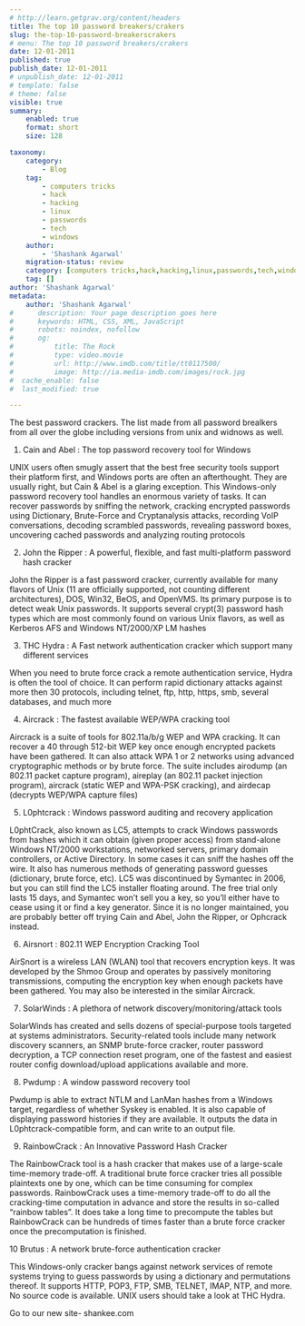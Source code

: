 ```yaml
---
# http://learn.getgrav.org/content/headers
title: The top 10 password breakers/crakers
slug: the-top-10-password-breakerscrakers
# menu: The top 10 password breakers/crakers
date: 12-01-2011
published: true
publish_date: 12-01-2011
# unpublish_date: 12-01-2011
# template: false
# theme: false
visible: true
summary:
    enabled: true
    format: short
    size: 128

taxonomy:
    category:
        - Blog
    tag:
        - computers tricks
        - hack
        - hacking
        - linux
        - passwords
        - tech
        - windows
    author:
        - 'Shashank Agarwal'
    migration-status: review
    category: [computers tricks,hack,hacking,linux,passwords,tech,windows]
    tag: []
author: 'Shashank Agarwal'
metadata:
    author: 'Shashank Agarwal'
#      description: Your page description goes here
#      keywords: HTML, CSS, XML, JavaScript
#      robots: noindex, nofollow
#      og:
#          title: The Rock
#          type: video.movie
#          url: http://www.imdb.com/title/tt0117500/
#          image: http://ia.media-imdb.com/images/rock.jpg
#  cache_enable: false
#  last_modified: true

---
```


The best password crackers. The list made from all password brealkers from all over the globe including versions from unix and widnows as well.

1. Cain and Abel : The top password recovery tool for Windows

UNIX users often smugly assert that the best free security tools support their platform first, and Windows ports are often an afterthought. They are usually right, but Cain & Abel is a glaring exception. This Windows-only password recovery tool handles an enormous variety of tasks. It can recover passwords by sniffing the network, cracking encrypted passwords using Dictionary, Brute-Force and Cryptanalysis attacks, recording VoIP conversations, decoding scrambled passwords, revealing password boxes, uncovering cached passwords and analyzing routing protocols

2. John the Ripper : A powerful, flexible, and fast multi-platform password hash cracker

John the Ripper is a fast password cracker, currently available for many flavors of Unix (11 are officially supported, not counting different architectures), DOS, Win32, BeOS, and OpenVMS. Its primary purpose is to detect weak Unix passwords. It supports several crypt(3) password hash types which are most commonly found on various Unix flavors, as well as Kerberos AFS and Windows NT/2000/XP LM hashes

3. THC Hydra : A Fast network authentication cracker which support many different services

When you need to brute force crack a remote authentication service, Hydra is often the tool of choice. It can perform rapid dictionary attacks against more then 30 protocols, including telnet, ftp, http, https, smb, several databases, and much more

4. Aircrack : The fastest available WEP/WPA cracking tool

Aircrack is a suite of tools for 802.11a/b/g WEP and WPA cracking. It can recover a 40 through 512-bit WEP key once enough encrypted packets have been gathered. It can also attack WPA 1 or 2 networks using advanced cryptographic methods or by brute force. The suite includes airodump (an 802.11 packet capture program), aireplay (an 802.11 packet injection program), aircrack (static WEP and WPA-PSK cracking), and airdecap (decrypts WEP/WPA capture files)

5. L0phtcrack : Windows password auditing and recovery application

L0phtCrack, also known as LC5, attempts to crack Windows passwords from hashes which it can obtain (given proper access) from stand-alone Windows NT/2000 workstations, networked servers, primary domain controllers, or Active Directory. In some cases it can sniff the hashes off the wire. It also has numerous methods of generating password guesses (dictionary, brute force, etc). LC5 was discontinued by Symantec in 2006, but you can still find the LC5 installer floating around. The free trial only lasts 15 days, and Symantec won’t sell you a key, so you’ll either have to cease using it or find a key generator. Since it is no longer maintained, you are probably better off trying Cain and Abel, John the Ripper, or Ophcrack instead.

6. Airsnort : 802.11 WEP Encryption Cracking Tool

AirSnort is a wireless LAN (WLAN) tool that recovers encryption keys. It was developed by the Shmoo Group and operates by passively monitoring transmissions, computing the encryption key when enough packets have been gathered. You may also be interested in the similar Aircrack.

7. SolarWinds : A plethora of network discovery/monitoring/attack tools

SolarWinds has created and sells dozens of special-purpose tools targeted at systems administrators. Security-related tools include many network discovery scanners, an SNMP brute-force cracker, router password decryption, a TCP connection reset program, one of the fastest and easiest router config download/upload applications available and more.

8. Pwdump : A window password recovery tool

Pwdump is able to extract NTLM and LanMan hashes from a Windows target, regardless of whether Syskey is enabled. It is also capable of displaying password histories if they are available. It outputs the data in L0phtcrack-compatible form, and can write to an output file.

9. RainbowCrack : An Innovative Password Hash Cracker

The RainbowCrack tool is a hash cracker that makes use of a large-scale time-memory trade-off. A traditional brute force cracker tries all possible plaintexts one by one, which can be time consuming for complex passwords. RainbowCrack uses a time-memory trade-off to do all the cracking-time computation in advance and store the results in so-called “rainbow tables”. It does take a long time to precompute the tables but RainbowCrack can be hundreds of times faster than a brute force cracker once the precomputation is finished.

10 Brutus : A network brute-force authentication cracker

This Windows-only cracker bangs against network services of remote systems trying to guess passwords by using a dictionary and permutations thereof. It supports HTTP, POP3, FTP, SMB, TELNET, IMAP, NTP, and more. No source code is available. UNIX users should take a look at THC Hydra.

Go to our new site- shankee.com
